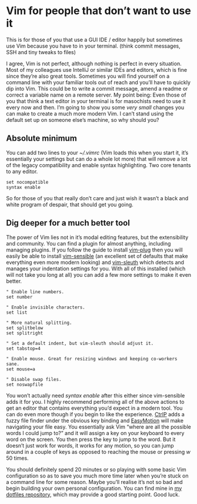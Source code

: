 # Vim for people that don’t want to use it

This is for those of you that use a GUI IDE / editor happily but sometimes use Vim because you have to in your terminal. (think commit messages, SSH and tiny tweaks to files)

I agree, Vim is not perfect, although nothing is perfect in every situation. Most of my colleagues use IntelliJ or similar IDEs and editors, which is fine since they’re also great tools. Sometimes you will find yourself on a command line with your familiar tools out of reach and you’ll have to quickly dip into Vim. This could be to write a commit message, amend a readme or correct a variable name on a remote server. My point being: Even those of you that think a text editor in your terminal is for masochists need to use it every now and then. I’m going to show you some _very small_ changes you can make to create a much more modern Vim. I can’t stand using the default set up on someone else’s machine, so why should you?

## Absolute minimum

You can add two lines to your _~/.vimrc_ (Vim loads this when you start it, it’s essentially your settings but can do a whole lot more) that will remove a lot of the legacy compatibility and enable syntax highlighting. Two core tenants to any editor.

```
set nocompatible
syntax enable
```

So for those of you that really don’t care and just wish it wasn’t a black and white program of despair, that should get you going.

## Dig deeper for a much better tool

The power of Vim lies not in it’s modal editing features, but the extensibility and community. You can find a plugin for almost anything, including managing plugins. If you follow the guide to install [vim-plug](https://github.com/junegunn/vim-plug) then you will easily be able to install [vim-sensible](https://github.com/tpope/vim-sensible) (an excellent set of defaults that make everything even more modern looking) and [vim-sleuth](https://github.com/tpope/vim-sleuth) which detects and manages your indentation settings for you. With all of this installed (which will not take you long at all) you can add a few more settings to make it even better.

```
" Enable line numbers.
set number

" Enable invisible characters.
set list

" More natural splitting.
set splitbelow
set splitright

" Set a default indent, but vim-sleuth should adjust it.
set tabstop=4

" Enable mouse. Great for resizing windows and keeping co-workers sane.
set mouse=a

" Disable swap files.
set noswapfile
```

You won’t actually need _syntax enable_ after this either since vim-sensible adds it for you. I highly recommend performing all of the above actions to get an editor that contains everything you’d expect in a modern tool. You can do even more though if you begin to like the experience. [CtrlP](https://github.com/ctrlpvim/ctrlp.vim) adds a fuzzy file finder under the obvious key binding and [EasyMotion](https://github.com/Lokaltog/vim-easymotion) will make navigating your file easy. You essentially ask Vim “where are all the possible words I could jump to?” and it will assign a key on your keyboard to every word on the screen. You then press the key to jump to the word. But it doesn’t just work for words, it works for any motion, so you can jump around in a couple of keys as opposed to reaching the mouse or pressing _w_ 50 times.

You should definitely spend 20 minutes or so playing with some basic Vim configuration so as to save you much more time later when you’re stuck on a command line for some reason. Maybe you’ll realise it’s not so bad and begin building your own personal configuration. You can find mine in [my dotfiles repository](https://github.com/Wolfy87/dotfiles), which may provide a good starting point. Good luck.
